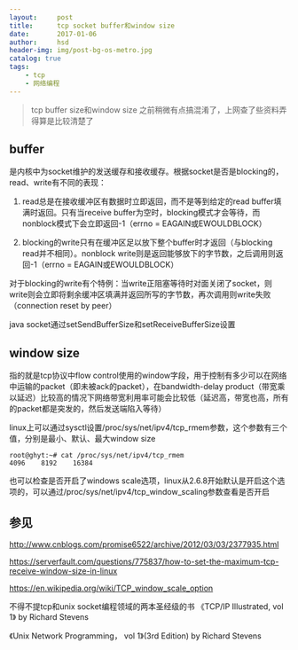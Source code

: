 ```yaml
---
layout:     post
title:      tcp socket buffer和window size
date:       2017-01-06
author:     hsd
header-img: img/post-bg-os-metro.jpg
catalog: true
tags:
    - tcp
    - 网络编程
---
```


> tcp buffer size和window size
之前稍微有点搞混淆了，上网查了些资料弄得算是比较清楚了

## buffer
是内核中为socket维护的发送缓存和接收缓存。根据socket是否是blocking的，read、write有不同的表现：

1. read总是在接收缓冲区有数据时立即返回，而不是等到给定的read buffer填满时返回。只有当receive buffer为空时，blocking模式才会等待，而nonblock模式下会立即返回-1（errno = EAGAIN或EWOULDBLOCK）

2. blocking的write只有在缓冲区足以放下整个buffer时才返回（与blocking read并不相同）。nonblock write则是返回能够放下的字节数，之后调用则返回-1（errno = EAGAIN或EWOULDBLOCK）

对于blocking的write有个特例：当write正阻塞等待时对面关闭了socket，则write则会立即将剩余缓冲区填满并返回所写的字节数，再次调用则write失败（connection reset by peer）

java socket通过setSendBufferSize和setReceiveBufferSize设置

## window size
指的就是tcp协议中flow control使用的window字段，用于控制有多少可以在网络中运输的packet（即未被ack的packet），在bandwidth-delay product（带宽乘以延迟）比较高的情况下网络带宽利用率可能会比较低（延迟高，带宽也高，所有的packet都是突发的，然后发送端陷入等待）

linux上可以通过sysctl设置/proc/sys/net/ipv4/tcp_rmem参数，这个参数有三个值，分别是最小、默认、最大window size

    root@ghyt:~# cat /proc/sys/net/ipv4/tcp_rmem
    4096    8192    16384
    
也可以检查是否开启了windows scale选项，linux从2.6.8开始默认是开启这个选项的，可以通过/proc/sys/net/ipv4/tcp_window_scaling参数查看是否开启

## 参见
http://www.cnblogs.com/promise6522/archive/2012/03/03/2377935.html

https://serverfault.com/questions/775837/how-to-set-the-maximum-tcp-receive-window-size-in-linux

https://en.wikipedia.org/wiki/TCP_window_scale_option

不得不提tcp和unix socket编程领域的两本圣经级的书
《TCP/IP Illustrated, vol 1》 by Richard Stevens

《Unix Network Programming， vol 1》(3rd Edition) by Richard Stevens